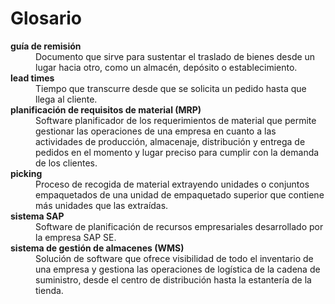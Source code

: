 # Glosario

<dl>

  <dt><strong>guía de remisión</strong></dt>
  <dd>Documento que sirve para sustentar el traslado de bienes desde un lugar hacia otro, como un almacén, depósito o establecimiento.</dd>

  <dt><strong>lead times</strong></dt>
  <dd>Tiempo que transcurre desde que se solicita un pedido hasta que llega al cliente.</dd>

  <dt><strong>planificación de requisitos de material (MRP)</strong></dt>
  <dd>Software planificador de los requerimientos de material que permite gestionar las operaciones de una empresa en cuanto a las actividades de producción, almacenaje,  distribución y entrega de pedidos en el momento y lugar preciso para cumplir con la demanda de los clientes.</dd>

  <dt><strong>picking</strong></dt>
  <dd>Proceso de recogida de material extrayendo unidades o conjuntos empaquetados de una unidad de empaquetado superior que contiene más unidades que las extraídas.</dd>

  <dt><strong>sistema SAP</strong></dt>
  <dd>Software de planificación de recursos empresariales desarrollado por la empresa SAP SE.</dd>

  <dt><strong>sistema de gestión de almacenes (WMS)</strong></dt>
  <dd>Solución de software que ofrece visibilidad de todo el inventario de una empresa y gestiona las operaciones de logística de la cadena de suministro, desde el centro de distribución hasta la estantería de la tienda.</dd>

</dl>

